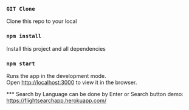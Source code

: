 ### `GIT Clone`
Clone this repo to your local

### `npm install`
Install this project and all dependencies

### `npm start`

Runs the app in the development mode.<br>
Open [http://localhost:3000](http://localhost:3000) to view it in the browser.

*** Search by Language can be done by Enter or Search button
demo: https://flightsearchapp.herokuapp.com/


